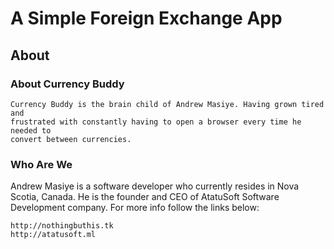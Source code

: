 # A Simple Foreign Exchange App

## About

### About Currency Buddy

    Currency Buddy is the brain child of Andrew Masiye. Having grown tired and
    frustrated with constantly having to open a browser every time he needed to
    convert between currencies.

### Who Are We

Andrew Masiye is a software developer who currently resides in Nova Scotia,
Canada. He is the founder and CEO of AtatuSoft Software Development company.
For more info follow the links below:

    http://nothingbuthis.tk
    http://atatusoft.ml

